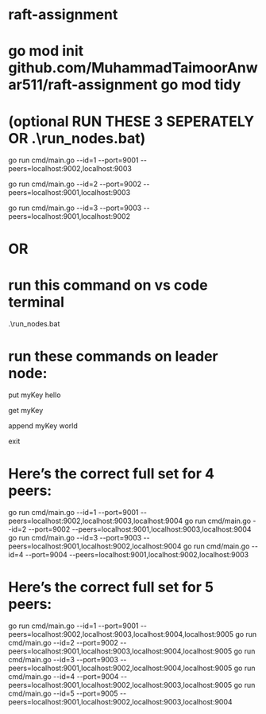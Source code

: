 # raft-assignment

go mod init github.com/MuhammadTaimoorAnwar511/raft-assignment
go mod tidy
===
# (optional RUN THESE 3 SEPERATELY OR .\run_nodes.bat)
go run cmd/main.go --id=1 --port=9001 --peers=localhost:9002,localhost:9003

go run cmd/main.go --id=2 --port=9002 --peers=localhost:9001,localhost:9003

go run cmd/main.go --id=3 --port=9003 --peers=localhost:9001,localhost:9002

# OR

# run this command on vs code terminal
.\run_nodes.bat

# run these commands on leader node:

put myKey hello

get myKey

append myKey world

exit

# Here’s the correct full set for 4 peers:
go run cmd/main.go --id=1 --port=9001 --peers=localhost:9002,localhost:9003,localhost:9004
go run cmd/main.go --id=2 --port=9002 --peers=localhost:9001,localhost:9003,localhost:9004
go run cmd/main.go --id=3 --port=9003 --peers=localhost:9001,localhost:9002,localhost:9004
go run cmd/main.go --id=4 --port=9004 --peers=localhost:9001,localhost:9002,localhost:9003

# Here’s the correct full set for 5 peers:
go run cmd/main.go --id=1 --port=9001 --peers=localhost:9002,localhost:9003,localhost:9004,localhost:9005
go run cmd/main.go --id=2 --port=9002 --peers=localhost:9001,localhost:9003,localhost:9004,localhost:9005
go run cmd/main.go --id=3 --port=9003 --peers=localhost:9001,localhost:9002,localhost:9004,localhost:9005
go run cmd/main.go --id=4 --port=9004 --peers=localhost:9001,localhost:9002,localhost:9003,localhost:9005
go run cmd/main.go --id=5 --port=9005 --peers=localhost:9001,localhost:9002,localhost:9003,localhost:9004
